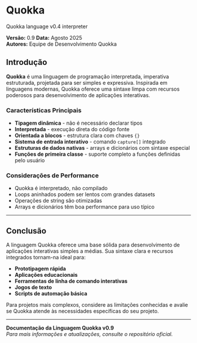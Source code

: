 # Quokka
Quokka language v0.4 interpreter

**Versão:** 0.9 
**Data:** Agosto 2025  
**Autores:** Equipe de Desenvolvimento Quokka


## Introdução

**Quokka** é uma linguagem de programação interpretada, imperativa estruturada, projetada para ser simples e expressiva. Inspirada em linguagens modernas, Quokka oferece uma sintaxe limpa com recursos poderosos para desenvolvimento de aplicações interativas.

### Características Principais

- **Tipagem dinâmica** - não é necessário declarar tipos
- **Interpretada** - execução direta do código fonte
- **Orientada a blocos** - estrutura clara com chaves `{}`
- **Sistema de entrada interativo** - comando `capture[]` integrado
- **Estruturas de dados nativas** - arrays e dicionários com sintaxe especial
- **Funções de primeira classe** - suporte completo a funções definidas pelo usuário

### Considerações de Performance

- Quokka é interpretado, não compilado
- Loops aninhados podem ser lentos com grandes datasets
- Operações de string são otimizadas
- Arrays e dicionários têm boa performance para uso típico

---

## Conclusão

A linguagem Quokka oferece uma base sólida para desenvolvimento de aplicações interativas simples a médias. Sua sintaxe clara e recursos integrados tornam-na ideal para:

- **Prototipagem rápida**
- **Aplicações educacionais**
- **Ferramentas de linha de comando interativas**
- **Jogos de texto**
- **Scripts de automação básica**

Para projetos mais complexos, considere as limitações conhecidas e avalie se Quokka atende às necessidades específicas do seu projeto.

---

**Documentação da Linguagem Quokka v0.9**  
*Para mais informações e atualizações, consulte o repositório oficial.*